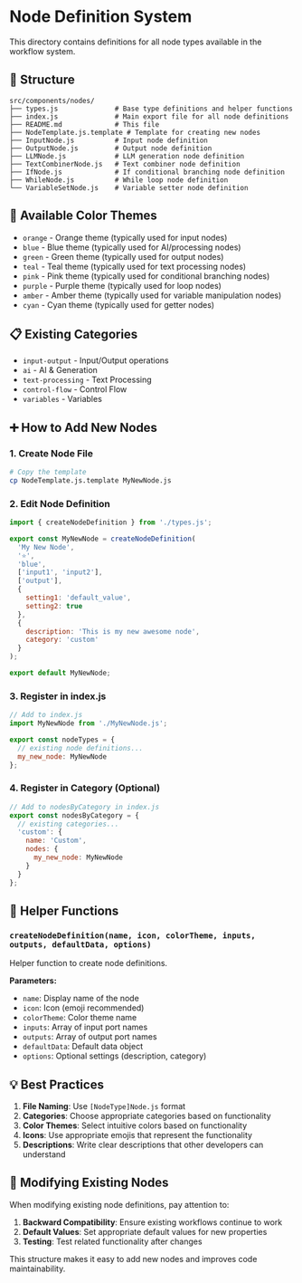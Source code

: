 # Node Definition System

This directory contains definitions for all node types available in the workflow system.

## 📁 Structure

```
src/components/nodes/
├── types.js              # Base type definitions and helper functions
├── index.js              # Main export file for all node definitions
├── README.md             # This file
├── NodeTemplate.js.template # Template for creating new nodes
├── InputNode.js          # Input node definition
├── OutputNode.js         # Output node definition
├── LLMNode.js            # LLM generation node definition
├── TextCombinerNode.js   # Text combiner node definition
├── IfNode.js             # If conditional branching node definition
├── WhileNode.js          # While loop node definition
└── VariableSetNode.js    # Variable setter node definition
```

## 🎨 Available Color Themes

- `orange` - Orange theme (typically used for input nodes)
- `blue` - Blue theme (typically used for AI/processing nodes)
- `green` - Green theme (typically used for output nodes)
- `teal` - Teal theme (typically used for text processing nodes)
- `pink` - Pink theme (typically used for conditional branching nodes)
- `purple` - Purple theme (typically used for loop nodes)
- `amber` - Amber theme (typically used for variable manipulation nodes)
- `cyan` - Cyan theme (typically used for getter nodes)

## 📋 Existing Categories

- `input-output` - Input/Output operations
- `ai` - AI & Generation
- `text-processing` - Text Processing
- `control-flow` - Control Flow
- `variables` - Variables

## ➕ How to Add New Nodes

### 1. Create Node File

```bash
# Copy the template
cp NodeTemplate.js.template MyNewNode.js
```

### 2. Edit Node Definition

```javascript
import { createNodeDefinition } from './types.js';

export const MyNewNode = createNodeDefinition(
  'My New Node',
  '⭐',
  'blue',
  ['input1', 'input2'],
  ['output'],
  {
    setting1: 'default_value',
    setting2: true
  },
  {
    description: 'This is my new awesome node',
    category: 'custom'
  }
);

export default MyNewNode;
```

### 3. Register in index.js

```javascript
// Add to index.js
import MyNewNode from './MyNewNode.js';

export const nodeTypes = {
  // existing node definitions...
  my_new_node: MyNewNode
};
```

### 4. Register in Category (Optional)

```javascript
// Add to nodesByCategory in index.js
export const nodesByCategory = {
  // existing categories...
  'custom': {
    name: 'Custom',
    nodes: {
      my_new_node: MyNewNode
    }
  }
};
```

## 🔧 Helper Functions

### `createNodeDefinition(name, icon, colorTheme, inputs, outputs, defaultData, options)`

Helper function to create node definitions.

**Parameters:**
- `name`: Display name of the node
- `icon`: Icon (emoji recommended)
- `colorTheme`: Color theme name
- `inputs`: Array of input port names
- `outputs`: Array of output port names
- `defaultData`: Default data object
- `options`: Optional settings (description, category)

## 💡 Best Practices

1. **File Naming**: Use `[NodeType]Node.js` format
2. **Categories**: Choose appropriate categories based on functionality
3. **Color Themes**: Select intuitive colors based on functionality
4. **Icons**: Use appropriate emojis that represent the functionality
5. **Descriptions**: Write clear descriptions that other developers can understand

## 🔄 Modifying Existing Nodes

When modifying existing node definitions, pay attention to:

1. **Backward Compatibility**: Ensure existing workflows continue to work
2. **Default Values**: Set appropriate default values for new properties
3. **Testing**: Test related functionality after changes

This structure makes it easy to add new nodes and improves code maintainability.